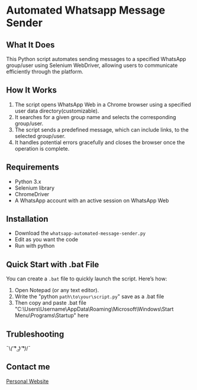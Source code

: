 # Automated Whatsapp Message Sender

## What It Does
This Python script automates sending messages to a specified WhatsApp group/user using Selenium WebDriver, allowing users to communicate efficiently through the platform.

## How It Works
1. The script opens WhatsApp Web in a Chrome browser using a specified user data directory(customizable).
2. It searches for a given group name and selects the corresponding group/user.
3. The script sends a predefined message, which can include links, to the selected group/user.
4. It handles potential errors gracefully and closes the browser once the operation is complete.

## Requirements
- Python 3.x
- Selenium library
- ChromeDriver
- A WhatsApp account with an active session on WhatsApp Web

## Installation
- Download the `whatsapp-automated-message-sender.py`
- Edit as you want the code
- Run with python

## Quick Start with .bat File
You can create a `.bat` file to quickly launch the script. Here’s how:

1. Open Notepad (or any text editor).
2. Write the "python `path\to\your\script.py`" save as a .bat file
3. Then copy and paste .bat file "C:\Users\Username\AppData\Roaming\Microsoft\Windows\Start Menu\Programs\Startup" here

## Trubleshooting
¯\\_( ͡° ͜ʖ ͡°)_/¯

## Contact me
[Personal Website](https:\\enesehs.github.io)


